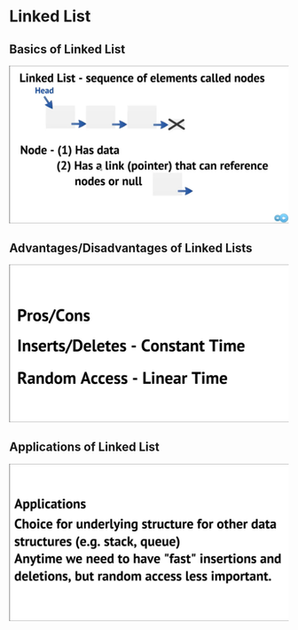 # Linked List
## **Basics of Linked List**
<img src="basic_def.png" width="600">

## **Advantages/Disadvantages of Linked Lists**
<img src="pros_cons.png" width="600">

## **Applications of Linked List** 
<img src="applications.png" width="600">